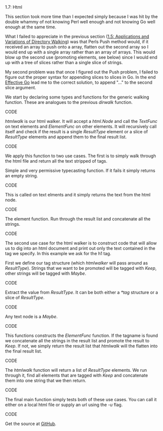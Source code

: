 1.7: Html

This section took more time than I expected simply because I was hit by the double whammy of not knowing Perl well enough and not knowing Go well enough at the same time.

What I failed to appreciate in the previous section ([1.5: Applications and Variations of Directory Walking](http://higherordergo.blogspot.com/2013/07/15-applications-and-variations-of.html)) was that Perls Push method would, if it received an array to push onto a array, flatten out the second array so I would end up with a single array rather than an array of arrays. This would blow up the second use (promoting elements, see below) since I would end up with a tree of slices rather than a single slice of strings. 

My second problem was that once I figured out the Push problem, I failed to figure out the proper syntax for appending slices to slices in Go. In the end [Effective Go](http://golang.org/doc/effective_go.html) lead me to the correct solution, to append "..." to the second slice argument.

We start by declaring some types and functions for the generic walking function. These are analogues to the previous *dirwalk* function.

CODE

*htmlwalk* is our html walker. It will accept a *html.Node* and call the *TextFunc* on text elements and *ElementFunc* on other elements. It will recursively call itself and check if the result is a single *ResultType* element or a slice of *ResultType* elements and append them to the final result list.

CODE

We apply this function to two use cases. The first is to simply walk through the html file and return all the text stripped of tags.

Simple and very permissive typecasting function. If it fails it simply returns an empty string.

CODE

This is called on text elments and it simply returns the text from the html node. 

CODE

The element function. Run through the result list and concatenate all the strings.  

CODE

The second use case for the html walker is to construct code that will allow us to dig into an html document and print out only the text contained in the tag we specify. In this example we ask for the h1 tag.

First we define our tag structure (which *htmlwalker* will pass around as *ResultType*). Strings that we want to be promoted will be tagged with *Keep*, other strings will be tagged with *Maybe*.

CODE

Extract the value from *ResultType*. It can be both either a *\*tag* structure or a slice of *ResultType*. 

CODE

Any text node is a *Maybe*.

CODE

This functions constructs the *ElementFunc* function. If the tagname is found we concatenate all the strings in the result list and promote the result to *Keep*. If not, we simply return the result list that *htmlwalk* will the flatten into the final result list.

CODE

The *htmlwalk* function will return a list of *ResultType* elements. We run through it, find all elements that are tagged with *Keep* and concatenate them into one string that we then return. 

CODE

The final main function simply tests both of these use cases. You can call it either on a local html file or supply an url using the *-u* flag. 

CODE

Get the source at [GitHub](https://github.com/mg/hog/blob/master/c1/htmlwalk.go).
